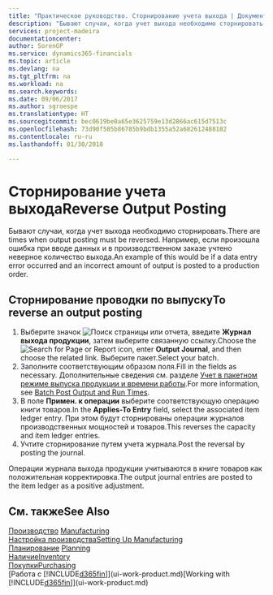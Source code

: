 ```yaml
---
title: "Практическое руководство. Сторнирование учета выхода | Документы Майкрософт"
description: "Бывают случаи, когда учет выхода необходимо сторнировать. Например, если произошла ошибка при вводе данных и в производственном заказе учтено неверное количество выхода."
services: project-madeira
documentationcenter: 
author: SorenGP
ms.service: dynamics365-financials
ms.topic: article
ms.devlang: na
ms.tgt_pltfrm: na
ms.workload: na
ms.search.keywords: 
ms.date: 09/06/2017
ms.author: sgroespe
ms.translationtype: HT
ms.sourcegitcommit: bec0619be0a65e3625759e13d2866ac615d7513c
ms.openlocfilehash: 73d90f585b86785b9bdb1355a52a682612488182
ms.contentlocale: ru-ru
ms.lasthandoff: 01/30/2018

---
```

# <a name="reverse-output-posting"></a><span data-ttu-id="0d6e7-104">Сторнирование учета выхода</span><span class="sxs-lookup"><span data-stu-id="0d6e7-104">Reverse Output Posting</span></span>
<span data-ttu-id="0d6e7-105">Бывают случаи, когда учет выхода необходимо сторнировать.</span><span class="sxs-lookup"><span data-stu-id="0d6e7-105">There are times when output posting must be reversed.</span></span> <span data-ttu-id="0d6e7-106">Например, если произошла ошибка при вводе данных и в производственном заказе учтено неверное количество выхода.</span><span class="sxs-lookup"><span data-stu-id="0d6e7-106">An example of this would be if a data entry error occurred and an incorrect amount of output is posted to a production order.</span></span>  

## <a name="to-reverse-an-output-posting"></a><span data-ttu-id="0d6e7-107">Сторнирование проводки по выпуску</span><span class="sxs-lookup"><span data-stu-id="0d6e7-107">To reverse an output posting</span></span>  
1.  <span data-ttu-id="0d6e7-108">Выберите значок ![Поиск страницы или отчета](media/ui-search/search_small.png "Значок поиска страницы или отчета"), введите **Журнал выхода продукции**, затем выберите связанную ссылку.</span><span class="sxs-lookup"><span data-stu-id="0d6e7-108">Choose the ![Search for Page or Report](media/ui-search/search_small.png "Search for Page or Report icon") icon, enter **Output Journal**, and then choose the related link.</span></span> <span data-ttu-id="0d6e7-109">Выберите пакет.</span><span class="sxs-lookup"><span data-stu-id="0d6e7-109">Select your batch.</span></span>  
2. <span data-ttu-id="0d6e7-110">Заполните соответствующим образом поля.</span><span class="sxs-lookup"><span data-stu-id="0d6e7-110">Fill in the fields as necessary.</span></span> <span data-ttu-id="0d6e7-111">Дополнительные сведения см. разделе [Учет в пакетном режиме выпуска продукции и времени работы](production-how-to-post-output-quantity.md).</span><span class="sxs-lookup"><span data-stu-id="0d6e7-111">For more information, see [Batch Post Output and Run Times](production-how-to-post-output-quantity.md).</span></span>
3.  <span data-ttu-id="0d6e7-112">В поле **Примен. к операции** выберите соответствующую операцию книги товаров.</span><span class="sxs-lookup"><span data-stu-id="0d6e7-112">In the **Applies-To Entry** field, select the associated item ledger entry.</span></span> <span data-ttu-id="0d6e7-113">При этом будут сторнированы операции журналов производственных мощностей и товаров.</span><span class="sxs-lookup"><span data-stu-id="0d6e7-113">This reverses the capacity and item ledger entries.</span></span>  
4. <span data-ttu-id="0d6e7-114">Учтите сторнирование путем учета журнала.</span><span class="sxs-lookup"><span data-stu-id="0d6e7-114">Post the reversal by posting the journal.</span></span>  

<span data-ttu-id="0d6e7-115">Операции журнала выхода продукции учитываются в книге товаров как положительная корректировка.</span><span class="sxs-lookup"><span data-stu-id="0d6e7-115">The output journal entries are posted to the item ledger as a positive adjustment.</span></span>  

## <a name="see-also"></a><span data-ttu-id="0d6e7-116">См. также</span><span class="sxs-lookup"><span data-stu-id="0d6e7-116">See Also</span></span>  
 <span data-ttu-id="0d6e7-117">[Производство](production-manage-manufacturing.md)  </span><span class="sxs-lookup"><span data-stu-id="0d6e7-117">[Manufacturing](production-manage-manufacturing.md)  </span></span>  
 [<span data-ttu-id="0d6e7-118">Настройка производства</span><span class="sxs-lookup"><span data-stu-id="0d6e7-118">Setting Up Manufacturing</span></span>](production-configure-production-processes.md)  
 <span data-ttu-id="0d6e7-119">[Планирование](production-planning.md)    </span><span class="sxs-lookup"><span data-stu-id="0d6e7-119">[Planning](production-planning.md)    </span></span>  
 [<span data-ttu-id="0d6e7-120">Наличие</span><span class="sxs-lookup"><span data-stu-id="0d6e7-120">Inventory</span></span>](inventory-manage-inventory.md)  
 [<span data-ttu-id="0d6e7-121">Покупки</span><span class="sxs-lookup"><span data-stu-id="0d6e7-121">Purchasing</span></span>](purchasing-manage-purchasing.md)  
 <span data-ttu-id="0d6e7-122">[Работа с [!INCLUDE[d365fin](includes/d365fin_md.md)]](ui-work-product.md)</span><span class="sxs-lookup"><span data-stu-id="0d6e7-122">[Working with [!INCLUDE[d365fin](includes/d365fin_md.md)]](ui-work-product.md)</span></span>  

